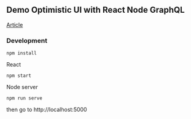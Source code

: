 ## Demo Optimistic UI with React Node GraphQL

[Article](https://szaranger.medium.com/how-to-use-optimistic-ui-with-react-and-apollo-graphql-b64c4ea2fc71)


### Development

```
npm install
```

React

```
npm start
```

Node server

```
npm run serve
```

then go to http://localhost:5000

